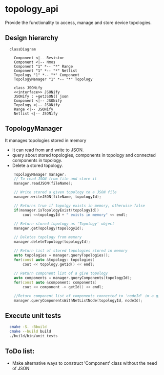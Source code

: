 # topology_api
Provide the functionality to access, manage and store device topologies.

## Design hierarchy
```mermaid
  classDiagram

    Component <|-- Resistor
    Component <|-- Nmos
    Component "1" *-- "*" Range
    Component "1" *-- "*" Netlist
    Topology "1" *-- "*" Component
    TopologyManager "1" *-- "*" Topology

    class JSONify
    <<interface>> JSONify
    JSONify : +getJSON() json
    Component <|-- JSONify
    Topology <|-- JSONify
    Range <|-- JSONify
    Netlist <|-- JSONify
```


## TopologyManager
  It manages topologies stored in memory 
  - It can read from and write to JSON.
  - query about stored topologies, components in topology and connected components in topology.
  - Delete a stored topology.
```cpp
    TopologyManager manager;
    // To read JSON from file and store it 
    manager.readJSON(fileName);

    // Write stored a given topology to a JSON file
    manager.writeJSON(fileName, topologyId);

    // Returns true if topolgy exists in memory, otherwise false
    if(manager.isTopologyExist(topologyId)) 
        cout <<topologyId + " exists in memory" << endl;
    
    // Return stored topology as 'Topology' object
    manager.getTopology(topologyId);

    // Deletes topology from memory
    manager.deleteTopology(topologyId);

    // Return list of stored topologies stored in memory
    auto topologies = manager.queryTopologies();
    for(const auto &topology: topologies)
        cout << topology.getId() << endl;
        
    // Return component list of a give topology
    auto components = manager.queryComponents(topologyId);
    for(const auto &component: components)
        cout << component -> getId() << endl;

    //Return component list of components connected to 'nodeId' in a give topology
    manager.queryComponentsWithNetListNode(topologyId, nodeId);

```

## Execute unit tests
```bash
  cmake -S. -Bbuild
  cmake --build build
  ./build/bin/unit_tests
```
## ToDo list:
  - Make alternative ways to construct 'Component' class without the need of JSON
  
